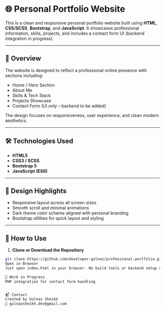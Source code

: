 # 🌐 Personal Portfolio Website

This is a clean and responsive personal portfolio website built using **HTML**, **CSS/SCSS**, **Bootstrap**, and **JavaScript**. It showcases professional information, skills, projects, and includes a contact form UI (backend integration in progress).

---

## 📌 Overview

The website is designed to reflect a professional online presence with sections including:

- Home / Hero Section  
- About Me  
- Skills & Tech Stack  
- Projects Showcase  
- Contact Form (UI only – backend to be added)  

The design focuses on responsiveness, user experience, and clean modern aesthetics.

---

## 🛠️ Technologies Used

- **HTML5**  
- **CSS3 / SCSS**  
- **Bootstrap 5**  
- **JavaScript (ES6)**  

---

## 🎨 Design Highlights

- Responsive layout across all screen sizes  
- Smooth scroll and minimal animations  
- Dark theme color scheme aligned with personal branding  
- Bootstrap utilities for quick layout and styling  

---

## 🚀 How to Use

1. **Clone or Download the Repository**  
```bash
git clone https://github.com/developer-gulnaz/professional-portfolio.git
Open in Browser
Just open index.html in your browser. No build tools or backend setup required.

🔧 Work in Progress
PHP integration for contact form handling


📬 Contact
Created by Gulnaz Sheikh
📧 gulnazsheikh.dev@gmail.com